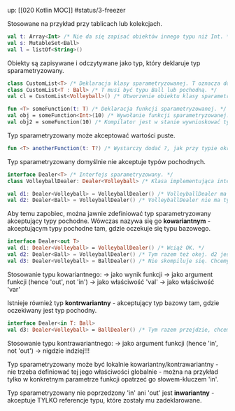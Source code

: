 up: [[020 Kotlin MOC]]
#status/3-freezer 


Stosowane na przykład przy tablicach lub kolekcjach.

```kotlin
val t: Array<Int> /* Nie da się zapisać obiektów innego typu niż Int. */
val s: MutableSet<Ball> 
val l = listOf<String>() 
```

Obiekty są zapisywane i odczytywane jako typ, który deklaruje typ sparametryzowany.

```kotlin
class CustomList<T> /* Deklaracja klasy sparametryzowanej. T oznacza dowolny typ. */
class CustomList<T : Ball> /* T musi być typu Ball lub pochodną. */
val cl = CustomList<Volleyball>() /* Utworzenie obiektu klasy sparametryzowanej. */

fun <T> someFunction(t: T) /* Deklaracja funkcji sparametryzowanej. */
val obj = someFunction<Int>(10) /* Wywołanie funkcji sparametryzowanej. */
val obj2 = someFunction(10) /* Kompilator jest w stanie wywnioskować typ sparametryzowany po konstruktorze. */
```

Typ sparametryzowany może akceptować wartości puste.

```kotlin
fun <T> anotherFunction(t: T?) /* Wystarczy dodać ?, jak przy typie określonym */
```

Typ sparametryzowany domyślnie nie akceptuje typów pochodnych.

```kotlin
interface Dealer<T> /* Interfejs sparametryzowany. */
class VolleyballDealer: Dealer<Volleyball> /* Klasa implementująca interfejs sparametryzowany z konkretnym parametrem. */

val d1: Dealer<Volleyball> = VolleyballDealer() /* VolleyballDealer ma również typ Dealer<Volleyball>, bo polimorfizm, wszystko jest ok.*/
val d2: Dealer<Ball> = VolleyballDealer() /* VolleyballDealer nie ma typu Dealer<Ball> - to się nie skompiluje! */
```

Aby temu zapobiec, można jawnie zdefiniować typ sparametryzowany akceptujący typy pochodne. Wówczas nazywa się go **kowariantnym** - akceptującym typy pochodne tam, gdzie oczekuje się typu bazowego.

```kotlin
interface Dealer<out T>
val d1: Dealer<Volleyball> = VolleyballDealer() /* Wciąż OK. */
val d2: Dealer<Ball> = VolleyballDealer() /* Tym razem też okej. d2 jest typu Dealer<Ball>, ale też Dealer<T extends Ball>, jakby to powiedziała Java*/
val d3: Dealer<Volleyball> = BallDealer() /* Nie skompiluje się. Chcemy specyficznego typu, a dostajemy bazowy. */
```

Stosowanie typu kowariantnego: → jako wynik funkcji → jako argument funkcji (hence 'out', not 'in') → jako właściwość 'val' → jako właściwość 'var'

Istnieje również typ **kontrwariantny** - akceptujący typ bazowy tam, gdzie oczekiwany jest typ pochodny.

```kotlin
interface Dealer<in T: Ball>
val d3: Dealer<Volleyball> = BallDealer() /* Tym razem przejdzie, chcemy typu specyficznego lub jego typu bazowego. */
```

Stosowanie typu kontrawariantnego: → jako argument funkcji (hence 'in', not 'out') → nigdzie indziej!!!

Typ sparametryzowany może być lokalnie kowariantny/kontrawariantny - nie trzeba definiować tej jego właściwości globalnie - można na przykład tylko w konkretnym parametrze funkcji opatrzeć go słowem-kluczem 'in'.

Typ sparametryzowany nie poprzedzony 'in' ani 'out' jest **inwariantny** - akceptuje TYLKO referencje typu, które zostały mu zadeklarowane.